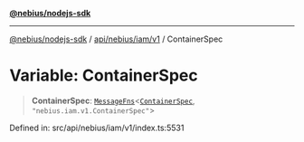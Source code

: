 [**@nebius/nodejs-sdk**](../../../../../README.md)

---

[@nebius/nodejs-sdk](../../../../../README.md) / [api/nebius/iam/v1](../README.md) / ContainerSpec

# Variable: ContainerSpec

> **ContainerSpec**: [`MessageFns`](../../../../../runtime/protos/core/interfaces/MessageFns.md)\<[`ContainerSpec`](../interfaces/ContainerSpec.md), `"nebius.iam.v1.ContainerSpec"`\>

Defined in: src/api/nebius/iam/v1/index.ts:5531
